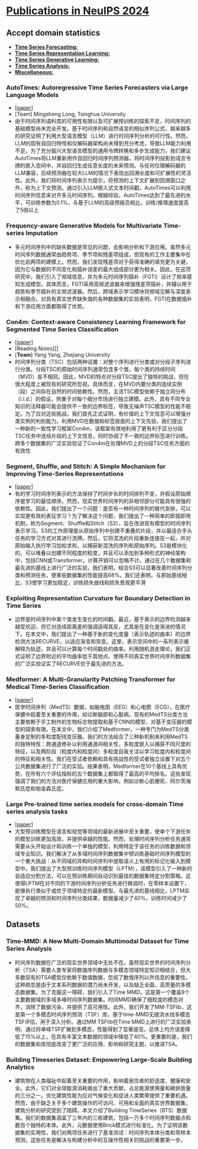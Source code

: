 # [Publications in NeuIPS 2024](https://nips.cc/Conferences/2024/Schedule)

## Accept domain statistics
 - **[Time Series Forecasting: ](#time-series-forecasting)**
 - **[Time Series Representation Learning: ](#time-series-representation-learning)**
 - **[Time Series Generative Learning: ](#time-series-generative-earning)**
 - **[Time Series Analysis: ](#time-series-analysis)**
 - **[Miscellaneous: ](#miscellaneous)**


### AutoTimes: Autoregressive Time Series Forecasters via Large Language Models
- [[paper](https://arxiv.org/pdf/2402.02370)]
- [Team] Mingsheng Long, Tsinghua University
- 由于时间序列语料库的可用性有限以及可扩展预训练的探索不足，时间序列的基础模型尚未完全开发。基于时间序列和自然语言的相似序列公式，越来越多的研究证明了利用大型语言模型（LLM）进行时间序列分析的可行性。然而，LLM的固有自回归特性和仅解码器架构尚未得到充分考虑，导致LLM能力利用不足。为了充分振兴大型语言模型的通用令牌转换和多步生成能力，我们建议AutoTimes将LLM重新用作自回归时间序列预测器，将时间序列投影到语言令牌的嵌入空间中，并自回归生成任意长度的未来预测。与任何仅限解码器的LLM兼容，后续预测器在较大LLM的情况下表现出回溯长度和可扩展性的灵活性。此外，我们将时间序列表示为提示，将预测的上下文扩展到回溯窗口之外，称为上下文预测。通过引入LLM嵌入式文本时间戳，AutoTimes可以利用时间序列信息来对齐多元时间序列。根据经验，AutoTimes达到了最先进的水平，可训练参数为0.1%，与基于LLM的高级预报员相比，训练/推理速度提高了5倍以上

### Frequency-aware Generative Models for Multivariate Time-series Imputation
- 多元时间序列中的缺失数据是常见的问题，会影响分析和下游应用。虽然多元时间序列数据通常由趋势项、季节项和残差项组成，但现有的工作主要集中在优化前两项的建模上。然而，我们发现残差项对于获得准确的填充更为关键，因为它与数据的不同变化和插补误差的最大组成部分更为相关。因此，在这项研究中，我们引入了频域信息，并为多元时间序列插补（FGTI）设计了频率感知生成模型。具体而言，FGTI采用高频滤波器来增强残差项插补，并辅以用于趋势和季节插补的主频滤波器。然后，跨域表示学习模块将频域见解与深度表示相融合。对具有真实世界缺失值的各种数据集的实验表明，FGTI在数据插补和下游应用方面都取得了优势。

### Con4m: Context-aware Consistency Learning Framework for Segmented Time Series Classification
- [[paper](https://arxiv.org/pdf/2408.00041)]
- [Reading Notes][]
- [**Team**] Yang Yang, Zhejiang University
- 时间序列分类（TSC）包括两种设置：对整个序列进行分类或对分段子序列进行分类。分段TSC的原始时间序列通常包含多个类，每个类的持续时间（MVD）各不相同。因此，MVD的特点对分段TSC提出了独特的挑战，但在很大程度上被现有的研究所忽视。具体而言，在MVD内要分类的连续实例（段）之间存在自然的时间依赖性。然而，主流TSC模型依赖于独立同分布（i.i.d.）的假设，侧重于对每个细分市场进行独立建模。此外，具有不同专业知识的注释器可能会提供不一致的边界标签，导致无噪声TSC模型的性能不稳定。为了应对这些挑战，我们首先正式证明，有价值的上下文信息可以增强分类实例的判别能力。利用MVD在数据和标签层面的上下文先验，我们提出了一种新的一致性学习框架Con4m，该框架有效地利用了更有利于区分分段TSC任务中连续片段的上下文信息，同时协调了不一致的边界标签进行训练。跨多个数据集的广泛实验验证了Con4m在处理MVD上的分段TSC任务方面的有效性

### Segment, Shuffle, and Stitch: A Simple Mechanism for Improving Time-Series Representations
- [[paper](https://arxiv.org/pdf/2405.20082)]
- 有的学习时间序列表示的方法保持了时间步长的时间排列不变，并假设原始顺序是学习的最佳顺序。然而，现实世界时间序列的非相邻部分可能具有很强的依赖性。因此，我们提出了一个问题：是否有一种时间序列的替代安排，可以实现更有效的表征学习？为了解决这个问题，我们提出了一种简单的即插即用机制，称为Segment、Shuffle和Stitch（S3），旨在改进现有模型的时间序列表示学习。S3的工作原理是从原始序列中创建不重叠的片段，并以最适合手头任务的学习方式对其进行洗牌。然后，它将混洗的片段重新连接在一起，并对原始输入执行学习加权求和，以捕获新混洗的序列和原始序列。S3是模块化的，可以堆叠以创建不同程度的粒度，并且可以添加到多种形式的神经架构中，包括CNN或Transformer，计算开销可以忽略不计。通过在几个数据集和最先进的基线上进行广泛的实验，我们表明，结合S3可以显著改善时间序列分类和预测任务，使某些数据集的性能提高68%。我们还表明，与原始基线相比，S3使学习更加稳定，训练损失曲线和损失景观更平滑

### Exploiting Representation Curvature for Boundary Detection in Time Series
- 边界是时间序列中某个类发生变化的时间戳。最近，基于表示的边界检测越来越受欢迎，但它对连续距离差的强调适得其反，尤其是在变化是渐进的情况下。在本文中，我们提出了一种基于新的变化度量（表示轨迹的曲率）的边界检测方法RECURVE，以适应渐变和突变。这里，表示空间中的一系列表示被解释为轨迹，并且可以计算每个时间戳处的曲率。利用随机游走理论，我们正式证明了边界附近的平均曲率低于其他点。使用不同真实世界时间序列数据集的广泛实验证实了RECURVE优于最先进的方法。

### Medformer: A Multi-Granularity Patching Transformer for Medical Time-Series Classification
- [[paper](https://arxiv.org/pdf/2405.20082)]
- 医学时间序列（MedTS）数据，如脑电图（EEG）和心电图（ECG），在医疗保健中起着至关重要的作用，如诊断脑部和心脏病。现有的MedTS分类方法主要依赖于手工制作的生物标志物提取和基于CNN的模型，对基于变压器的模型的探索有限。在本文中，我们介绍了Medformer，一种专门为MedTS分类量身定制的多粒度配线变压器。我们的方法结合了三种新机制来利用MedTS的独特特性：跨通道修补以利用通道间相关性，多粒度嵌入以捕获不同尺度的特征，以及两阶段（粒度内和粒度间）多粒度自我关注以学习粒度内和粒度间的特征和相关性。我们在受试者依赖和具有挑战性的受试者独立设置下对五个公共数据集进行了广泛的实验。结果表明，Medformer在10个基线上具有优势，在所有六个评估指标的五个数据集上都取得了最高的平均排名。这些发现强调了我们的方法对医疗保健应用的重大影响，例如诊断心肌梗死、阿尔茨海默氏症和帕金森氏症。

### Large Pre-trained time series models for cross-domain Time series analysis tasks
- [[paper](https://arxiv.org/pdf/2311.11413)]
- 大型预训练模型在语言和视觉等领域的最新进展中至关重要，使单个下游任务的模型训练更加高效，并提供卓越的性能。然而，处理时间序列分析任务通常需要从头开始设计和训练一个单独的模型，利用特定于该任务的训练数据和领域专业知识。我们解决了从多域时间序列数据集中预训练基础时间序列模型的一个重大挑战：从不同域的异构时间序列中提取语义上有用的标记化输入到模型中。我们提出了大型预训练时间序列模型（LPTM），该模型引入了一种新的自适应分割方法，可以在预训练期间自动识别最佳的数据集特定分割策略。这使得LPTM在对不同的下游时间序列分析任务进行微调时，在零样本设置下，能够执行类似于或优于领域特定的最新模型。与最先进的基线相比，LPTM实现了卓越的预测和时间序列分类结果，数据量减少了40%，训练时间减少了50%。

## Datasets
### Time-MMD: A New Multi-Domain Multimodal Dataset for Time Series Analysis
- 时间序列数据在广泛的现实世界领域中无处不在。虽然现实世界的时间序列分析（TSA）需要人类专家将数值序列数据与多模态领域特定知识相结合，但大多数现有的TSA模型仅依赖于数值数据，忽视了数值序列以外信息的重要性。这种疏忽是由于文本系列数据的潜力尚未开发，以及缺乏全面、高质量的多模态数据集。为了克服这一障碍，我们引入了Time MMD，这是第一个覆盖9个主要数据域的多域多峰时间序列数据集。时间MMD确保了细粒度的模态对齐，消除了数据污染，并提供了高可用性。此外，我们开发了MM-TSFlib，这是第一个多模态时间序列预测（TSF）库，基于time-MMD无缝流水线多模态TSF评估，用于深入分析。通过MM TSFlib在Time MMD上进行的广泛实验表明，通过将单峰TSF扩展到多模态，性能得到了显著提高，总体上均方误差降低了15%以上，在具有丰富文本数据的领域中降低了40%。更重要的是，我们的数据集和库彻底改变了更广泛的应用、影响和研究主题，以推进TSA。

### Building Timeseries Dataset: Empowering Large-Scale Building Analytics
- 建筑物在人类福祉中起着至关重要的作用，影响着居住者的舒适度、健康和安全。此外，它们对全球能源消耗做出了重大贡献，占总能源使用量和碳排放量的三分之一。优化建筑性能为应对气候变化和促进人类繁荣提供了重要机遇。然而，由于缺乏关于多个建筑操作的可访问、可用和全面的真实世界数据集，建筑分析的研究受到了阻碍。本文介绍了Building TimeSeries（BTS）数据集。我们的数据集涵盖了三年内的三栋建筑，包括一万多个时间序列数据点和数百个独特的本体。此外，元数据使用Brick模式进行标准化。为了证明该数据集的实用性，我们对两项任务进行了基准测试：时间序列本体分类和零样本预测。这些任务是解决与构建分析中的互操作性相关的挑战的重要第一步。
